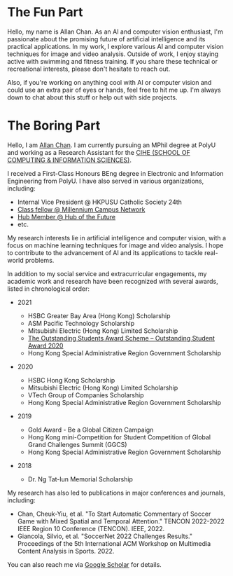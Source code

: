 # The Fun Part

Hello, my name is Allan Chan. As an AI and computer vision enthusiast, I'm passionate about the promising future of artificial intelligence and its practical applications. In my work, I explore various AI and computer vision techniques for image and video analysis. Outside of work, I enjoy staying active with swimming and fitness training. If you share these technical or recreational interests, please don't hesitate to reach out.

Also, if you're working on anything cool with AI or computer vision and could use an extra pair of eyes or hands, feel free to hit me up. I'm always down to chat about this stuff or help out with side projects.

# The Boring Part

Hello, I am [Allan Chan](https://www.linkedin.com/in/cheuk-yiu-chan-54491a13a/). I am currently pursuing an MPhil degree at PolyU and working as a Research Assistant for the [CIHE (SCHOOL OF COMPUTING & INFORMATION SCIENCES)](https://cis.cihe.edu.hk/).

I received a First-Class Honours BEng degree in Electronic and Information Engineering from PolyU. I have also served in various organizations, including:
- Internal Vice President @ HKPUSU Catholic Society 24th
- [Class fellow @ Millennium Campus Network](https://www.millenniumfellows.org/fellow/2020/hkpu/cheuk-yiu-chan)
- [Hub Member @ Hub of the Future](https://hubforthefuture.hkfyg.org.hk/2021/09/14/hsbc-scholars-day-2021/)
- etc.

My research interests lie in artificial intelligence and computer vision, with a focus on machine learning techniques for image and video analysis. I hope to contribute to the advancement of AI and its applications to tackle real-world problems.
  
In addition to my social service and extracurricular engagements, my academic work and research have been recognized with several awards, listed in chronological order:
- 2021
  - HSBC Greater Bay Area (Hong Kong) Scholarship
  - ASM Pacific Technology Scholarship
  - Mitsubishi Electric (Hong Kong) Limited Scholarship
  - [The Outstanding Students Award Scheme – Outstanding Student Award 2020](https://www.polyu.edu.hk/sao/srss/scholarships/osa/osa-list-of-awardees/#2020-21)
  - Hong Kong Special Administrative Region Government Scholarship

- 2020
  - HSBC Hong Kong Scholarship
  - Mitsubishi Electric (Hong Kong) Limited Scholarship
  - VTech Group of Companies Scholarship
  - Hong Kong Special Administrative Region Government Scholarship

- 2019
  - Gold Award - Be a Global Citizen Campaign
  - Hong Kong mini-Competition for Student Competition of Global Grand Challenges Summit (GGCS)
  - Hong Kong Special Administrative Region Government Scholarship

- 2018
  - Dr. Ng Tat-lun Memorial Scholarship

My research has also led to publications in major conferences and journals, including:
- Chan, Cheuk-Yiu, et al. "To Start Automatic Commentary of Soccer Game with Mixed Spatial and Temporal Attention." TENCON 2022-2022 IEEE Region 10 Conference (TENCON). IEEE, 2022.
- Giancola, Silvio, et al. "SoccerNet 2022 Challenges Results." Proceedings of the 5th International ACM Workshop on Multimedia Content Analysis in Sports. 2022.

You can also reach me via [Google Scholar](https://scholar.google.com/citations?user=O0Qww_gAAAAJ&hl=zh-TW) for details.
<!-- Hey, I am Huang, Xuan (a.k.a. _@huxpro_). I worked on the [React Team](https://beta.reactjs.org/community/meet-the-team#react-core) at <del>Facebook</del>Meta.

I considered myself as a hybrid between a software engineer specifically into the programming languages theories and implementations domain (i.e. compiler, type system, type-based formal verification, virtual machine, runtime systems, garbage collection), and a creative technologiest deeply caring about many humanistic aspects (e.g. visual, sound, interaction) in UI and HCI in general.

I also worked on the [Hermes JavaScript Engine](https://hermesengine.dev/), some other projects under the [Reality Labs (Research)](https://tech.fb.com/ar-vr/), and [ReasonML](https://reasonml.github.io/) (now [ReScript](https://rescript-lang.org/)) efforts at Meta (Facebook).

In the past, I worked on [Alitrip (Fliggy)](https://www.alitrip.com/) mobile and web apps under the [Alibaba Group](https://en.wikipedia.org/wiki/Alibaba_Group), found and lead front-end infrastructure team at an unicorn startup company [Beijing Weiying (a.k.a. WePiao, now acquired by Maoyan)](https://www.crunchbase.com/organization/beijing-weiying-technology), and helped [Ele.me (now acquired by Alibaba)](https://en.wikipedia.org/wiki/Ele.me) to upgrade their mobile web site into [the first influential PWA (progressive web app) in China](https://medium.com/elemefe/upgrading-ele-me-to-progressive-web-app-2a446832e509).

I studied BA, Digital Media Art at [Communication University of China](https://en.wikipedia.org/wiki/Communication_University_of_China) and MS, Computer Science (with a focus on programming languages, mainly supervised by [Prof. Matthew Fluet](https://www.cs.rit.edu/~mtf/)) at [Rochester Institute of Technology](https://en.wikipedia.org/wiki/Rochester_Institute_of_Technology).

##### Appearence

- [React Labs: What We've Been Working On – June 2022][12] · React Blog · 2022
- [React Without Memo][11] · [React Conf 2021](https://conf.reactjs.org/)
- [Toward Hermes being the Default][11] · React Native Blog · 2021
- React Native 0.64 with Hermes for iOS · [The RN Show Podcast Ep #5](https://www.callstack.com/podcast-react-native-show) · 2021
- [Upgrading to Progressive Web Apps][9] · [JSConf China Shanghai 2017](http://2017.jsconf.cn/)
- Building Progressive Web Apps · [CSDI Guangzhou 2017](http://www.csdisummit.com/)
- The State of Progressive Web App · GDG IO Redux Beijing 2017
- PWA Rehashing · Baidu HQ Beijing 2017
- [Service Worker 101][5] · GDG DevFest Beijing 2016
- [Progressive Web Apps][4] · QCon Shanghai 2016
- Progressive Web App in my POV · GDG IO Redux Beijing 2016
- [CSS Still Sucks 2015][2] · 2015
- [JavaScript Modularization Journey][1] · 2015

[1]: //huangxuan.me/2015/07/09/js-module-7day/
[2]: //huangxuan.me/2015/12/28/css-sucks-2015/
[3]: //huangxuan.me/2016/06/05/pwa-in-my-pov/
[4]: //huangxuan.me/2016/10/20/pwa-qcon2016/
[5]: //huangxuan.me/2016/11/20/sw-101-gdgdf/
[6]: https://yanshuo.io/assets/player/?deck=58ac8598b123db0067292f92 "PWA Rehashing"
[7]: https://yanshuo.io/assets/player/?deck=593ad6fbfe88c2006a0a0d6d "The State of PWA"
[8]: https://yanshuo.io/assets/player/?deck=594d673d570c357d0698a950 "Building PWA"
[9]: //huangxuan.me/jsconfcn2017/
[10]: https://reactnative.dev/blog/2021/10/26/toward-hermes-being-the-default
[11]: https://youtu.be/lGEMwh32soc
[12]: https://reactjs.org/blog/2022/06/15/react-labs-what-we-have-been-working-on-june-2022.html -->
